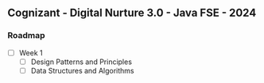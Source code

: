 ## Cognizant - Digital Nurture 3.0 - Java FSE - 2024

### Roadmap

- [ ] Week 1
  - [ ] Design Patterns and Principles
  - [ ] Data Structures and Algorithms
